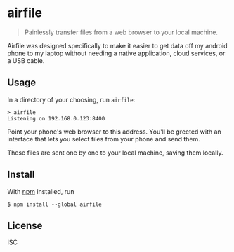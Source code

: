 # airfile

> Painlessly transfer files from a web browser to your local machine.

Airfile was designed specifically to make it easier to get data off my android
phone to my laptop without needing a native application, cloud services, or a
USB cable.

## Usage

In a directory of your choosing, run `airfile`:

```
> airfile
Listening on 192.168.0.123:8400
```

Point your phone's web browser to this address. You'll be greeted with an
interface that lets you select files from your phone and send them.

These files are sent one by one to your local machine, saving them locally.

## Install

With [npm](https://npmjs.org/) installed, run

```
$ npm install --global airfile
```

## License

ISC
